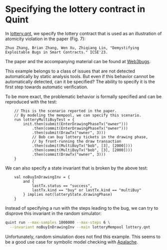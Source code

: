 # Specifying the lottery contract in Quint

In [lottery.qnt](./lottery.qnt), we specify the lottery contract
that is used as an illustration of atomicity violation in
the paper (Fig. 7):

    Zhuo Zhang, Brian Zhang, Wen Xu, Zhiqiang Lin, "Demystifying Exploitable Bugs in Smart Contracts." ICSE'23.

The paper and the accompanying material can be found at
[Web3bugs](https://github.com/ZhangZhuoSJTU/Web3Bugs).

This example belongs to a class of issues that are not detected
automatically by static analysis tools. But even if this behavior
cannot be automatically detected, can it be specified? The ability
to specify it is the first step towards automatic verification.

To be more exact, the problematic behavior is formally specified
and can be reproduced with the test:

```bluespec
    // This is the scenario reported in the paper.
    // By modeling the mempool, we can specify this scenario.
    run lotteryMultiBuyTest = {
        init.then(submit(EnterDrawingPhaseTx("owner")))
            .then(commit(EnterDrawingPhaseTx("owner")))
            .then(submit(DrawTx("owner", 3)))
            // Bob can buy lottery tickets in the drawing phase,
            // by front-running the draw transaction
            .then(submit(MultiBuyTx("bob", [3], [2000])))
            .then(commit(MultiBuyTx("bob", [3], [2000])))
            .then(commit(DrawTx("owner", 3)))
    }
```

We can also specify a state invariant that is broken by the above test:

```bluespec
    val noBuyInDrawingInv = {
        and {
            lastTx.status == "success",
            lastTx.kind == "buy" or lastTx.kind == "multiBuy"
        } implies not(lotteryState.drawingPhase)
    }
```

Instead of specifying a run with the steps leading to the bug, we can try to disprove this invariant in the random simulator:

```sh
quint run --max-samples 1000000 --max-steps 6 \
  --invariant noBuyInDrawingInv --main lotteryMempool lottery.qnt
```

Unfortunately, random simulation does not find this example.
This seems to be a good use case for symbolic model checking with
[Apalache](https://github.com/informalsystems/apalache/).